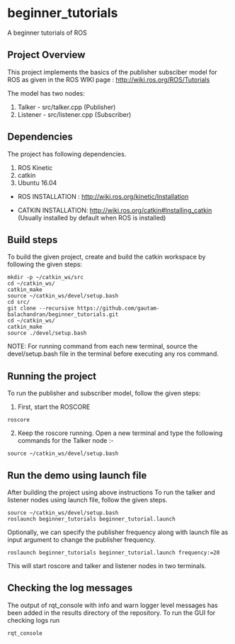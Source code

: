 # beginner_tutorials
A beginner tutorials of ROS

## Project Overview

This project implements the basics of the publisher subsciber model for ROS as given in the ROS WIKI page : http://wiki.ros.org/ROS/Tutorials

The model has two nodes:
1. Talker - src/talker.cpp (Publisher)
2. Listener - src/listener.cpp (Subscriber)


## Dependencies
The project has following dependencies.

1. ROS Kinetic
2. catkin
3. Ubuntu 16.04 

- ROS INSTALLATION : http://wiki.ros.org/kinetic/Installation

- CATKIN INSTALLATION: http://wiki.ros.org/catkin#Installing_catkin (Usually installed by default when ROS is installed)

## Build steps
 To build the given project, create and build the catkin workspace by following the given steps:
```
mkdir -p ~/catkin_ws/src
cd ~/catkin_ws/
catkin_make
source ~/catkin_ws/devel/setup.bash
cd src/
git clone --recursive https://github.com/gautam-balachandran/beginner_tutorials.git
cd ~/catkin_ws/
catkin_make
source ./devel/setup.bash
```

NOTE: For running command from each new terminal, source the devel/setup.bash file in the terminal before executing any ros command.

## Running the project

To run the publisher and subscriber model, follow the given steps:

1. First, start the ROSCORE
```
roscore
```
2. Keep the roscore running. Open a new terminal and type the following commands for the Talker node :-
```
source ~/catkin_ws/devel/setup.bash
```

## Run the demo using launch file

After building the project using above instructions
To run the talker and listener nodes using launch file, follow the given steps.
```
source ~/catkin_ws/devel/setup.bash
roslaunch beginner_tutorials beginner_tutorial.launch
```

Optionally, we can specify the publisher frequency along with launch file as input argument to change the publisher frequency.
```
roslaunch beginner_tutorials beginner_tutorial.launch frequency:=20
```

This will start roscore and talker and listener nodes in two terminals. 


## Checking the log messages
The output of rqt_console with info and warn logger level messages has been added in the results directory of the repository. To run the GUI for checking logs run
```
rqt_console
```

